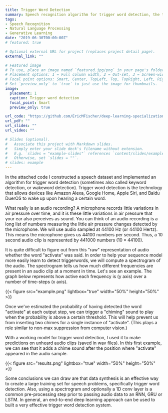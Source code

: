 ```yaml
---
title: Trigger Word Detection
summary: Speech recognition algorithm for trigger word detection, the technology behind Alexa, Google Home, and Siri
tags:
- Speech Recognition
- Natural Language Processing
- Generative Learning
date: "2019-06-30T00:00:00Z"
# featured: true

# Optional external URL for project (replaces project detail page).
external_link: ""

# Featured image
# To use, place an image named `featured.jpg/png` in your page's folder.
# Placement options: 1 = Full column width, 2 = Out-set, 3 = Screen-width
# Focal point options: Smart, Center, TopLeft, Top, TopRight, Left, Right, BottomLeft, Bottom, BottomRight
# Set `preview_only` to `true` to just use the image for thumbnails.
image:
  placement: 1
  caption: Trigger word detection
  focal_point: Smart
  preview_only: true

url_code: "https://github.com/EricMFischer/deep-learning-specialization/blob/master/sequence-models/week-3/trigger-word-detection/Trigger%20word%20detection%20-%20v1.ipynb"
url_pdf: ""
url_slides: ""
url_video: ""

# Slides (optional).
#   Associate this project with Markdown slides.
#   Simply enter your slide deck's filename without extension.
#   E.g. `slides = "example-slides"` references `content/slides/example-slides.md`.
#   Otherwise, set `slides = ""`.
# slides: example
---
```


In the attached code I constructed a speech dataset and implemented an algorithm for trigger word detection (sometimes also called keyword detection, or wakeword detection). Trigger word detection is the technology that allows devices like Amazon Alexa, Google Home, Apple Siri, and Baidu DuerOS to wake up upon hearing a certain word.

What really is an audio recording? A microphone records little variations in air pressure over time, and it is these little variations in air pressure that your ear also perceives as sound. You can think of an audio recording is a long list of numbers measuring the little air pressure changes detected by the microphone. We will use audio sampled at $44100$ Hz (or $44100$ Hertz). This means the microphone gives us $44100$ numbers per second. Thus, a $10$ second audio clip is represented by $441000$ numbers ($10 \times 44100$).

It is quite difficult to figure out from this "raw" representation of audio whether the word "activate" was said. In order to help your sequence model more easily learn to detect triggerwords, we will compute a spectrogram of the audio. The spectrogram tells us how much different frequencies are present in an audio clip at a moment in time. Let's see an example. The graph below represents how active each frequency is (y axis) over a number of time-steps (x axis).

{{< figure src="example.png" lightbox="true" width="50%" height="50%" >}}

Once we've estimated the probability of having detected the word "activate" at each output step, we can trigger a "chiming" sound to play when the probability is above a certain threshold. This will help prevent us from inserting two chimes for a single instance of "activate". (This plays a role similar to non-max suppression from computer vision.)

With a working model for trigger word detection, I used it to make predictions on unheard audio clips (saved in wav files). In this first example, we can see that it adds a chime sound after the position where "activate" appeared in the audio sample.

{{< figure src="results.png" lightbox="true" width="50%" height="50%" >}}

Some conclusions we can draw are that data synthesis is an effective way to create a large training set for speech problems, specifically trigger word detection. Also, using a spectrogram and optionally a 1D conv layer is a common pre-processing step prior to passing audio data to an RNN, GRU or LSTM. In general, an end-to-end deep learning approach can be used to built a very effective trigger word detection system.

